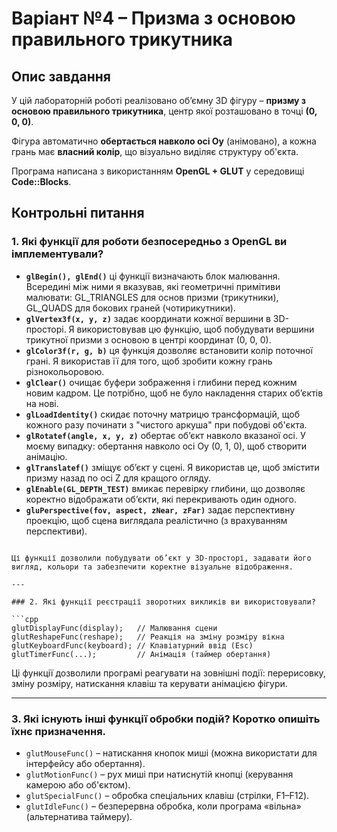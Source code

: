 # Варіант №4 – Призма з основою правильного трикутника

## Опис завдання

У цій лабораторній роботі реалізовано об’ємну 3D фігуру – **призму з основою правильного трикутника**, центр якої розташовано в точці **(0, 0, 0)**.

Фігура автоматично **обертається навколо осі Oy** (анімовано), а кожна грань має **власний колір**, що візуально виділяє структуру об'єкта.

Програма написана з використанням **OpenGL + GLUT** у середовищі **Code::Blocks**.


## Контрольні питання

### 1. Які функції для роботи безпосередньо з OpenGL ви імплементували?

- **`glBegin(), glEnd()`**
ці функції визначають блок малювання. Всередині між ними я вказував, які геометричні примітиви малювати: GL_TRIANGLES для основ призми (трикутники), GL_QUADS для бокових граней (чотирикутники).
- **`glVertex3f(x, y, z)`**
задає координати кожної вершини в 3D-просторі. Я використовував цю функцію, щоб побудувати вершини трикутної призми з основою в центрі координат (0, 0, 0).
- **`glColor3f(r, g, b)`**
ця функція дозволяє встановити колір поточної грані. Я використав її для того, щоб зробити кожну грань різнокольоровою.
- **`glClear()`**
очищає буфери зображення і глибини перед кожним новим кадром. Це потрібно, щоб не було накладення старих об’єктів на нові.
- **`glLoadIdentity()`**
скидає поточну матрицю трансформацій, щоб кожного разу починати з "чистого аркуша" при побудові об'єкта.
- **`glRotatef(angle, x, y, z)`**
обертає об’єкт навколо вказаної осі. У моєму випадку: обертання навколо осі Oy (0, 1, 0), щоб створити анімацію.
- **`glTranslatef()`**
зміщує об’єкт у сцені. Я використав це, щоб змістити призму назад по осі Z для кращого огляду.
- **`glEnable(GL_DEPTH_TEST)`**
вмикає перевірку глибини, що дозволяє коректно відображати об’єкти, які перекривають один одного.
- **`gluPerspective(fov, aspect, zNear, zFar)`**
задає перспективну проекцію, щоб сцена виглядала реалістично (з врахуванням перспективи).
```

Ці функції дозволили побудувати об’єкт у 3D-просторі, задавати його вигляд, кольори та забезпечити коректне візуальне відображення.

---

### 2. Які функції реєстрації зворотних викликів ви використовували?

```cpp
glutDisplayFunc(display);   // Малювання сцени
glutReshapeFunc(reshape);   // Реакція на зміну розміру вікна
glutKeyboardFunc(keyboard); // Клавіатурний ввід (Esc)
glutTimerFunc(...);         // Анімація (таймер обертання)
```

Ці функції дозволили програмі реагувати на зовнішні події: перерисовку, зміну розміру, натискання клавіш та керувати анімацією фігури.

---

### 3. Які існують інші функції обробки подій? Коротко опишіть їхнє призначення.

- `glutMouseFunc()` – натискання кнопок миші (можна використати для інтерфейсу або обертання).
- `glutMotionFunc()` – рух миші при натиснутій кнопці (керування камерою або об'єктом).
- `glutSpecialFunc()` – обробка спеціальних клавіш (стрілки, F1–F12).
- `glutIdleFunc()` – безперервна обробка, коли програма «вільна» (альтернатива таймеру).
